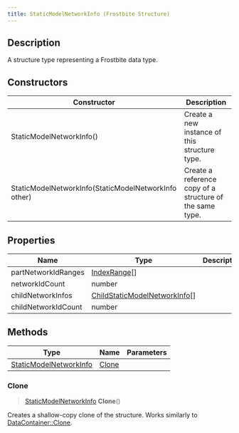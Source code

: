 ```yaml
---
title: StaticModelNetworkInfo (Frostbite Structure)
---
```

## Description

A structure type representing a Frostbite data type.

## Constructors

| Constructor                                          | Description                                              |
| ---------------------------------------------------- | -------------------------------------------------------- |
| StaticModelNetworkInfo()                             | Create a new instance of this structure type.            |
| StaticModelNetworkInfo(StaticModelNetworkInfo other) | Create a reference copy of a structure of the same type. |

## Properties

| Name                | Type                                                           | Description |
| ------------------- | -------------------------------------------------------------- | ----------- |
| partNetworkIdRanges | [IndexRange](IndexRange)\[\]                                   |             |
| networkIdCount      | number                                                         |             |
| childNetworkInfos   | [ChildStaticModelNetworkInfo](ChildStaticModelNetworkInfo)\[\] |             |
| childNetworkIdCount | number                                                         |             |

## Methods

| Type                                             | Name            | Parameters |
| ------------------------------------------------ | --------------- | ---------- |
| [StaticModelNetworkInfo](StaticModelNetworkInfo) | [Clone](#clone) |            |

### Clone

> [StaticModelNetworkInfo](StaticModelNetworkInfo) **Clone**()

Creates a shallow-copy clone of the structure. Works similarly to [DataContainer::Clone](/vext/ref/cls/shr/datacontainer#clone).
